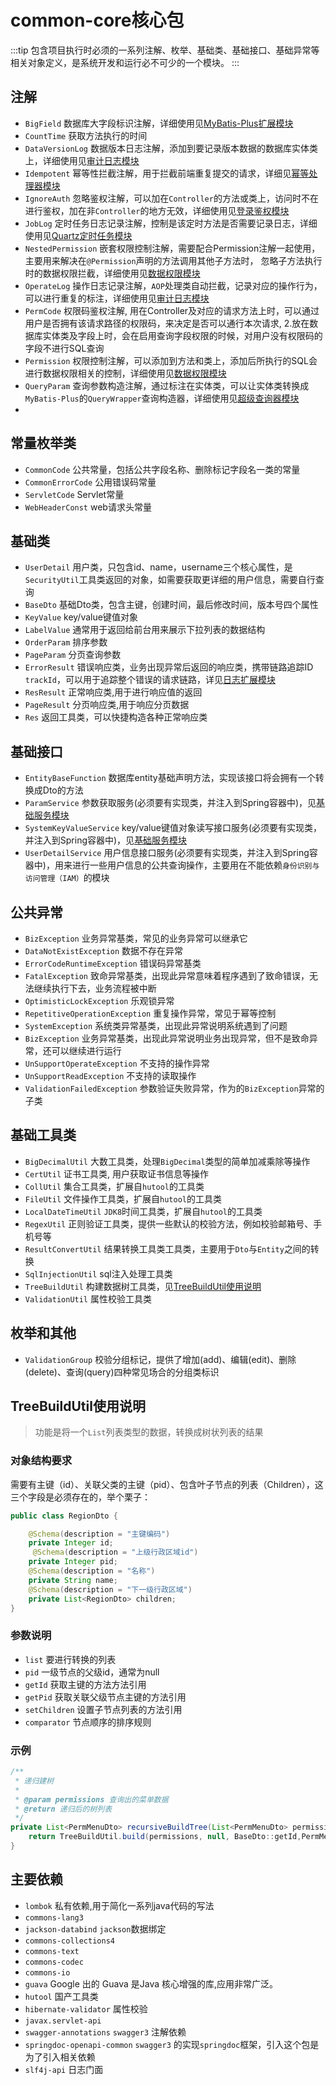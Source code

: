 # common-core核心包
:::tip
包含项目执行时必须的一系列注解、枚举、基础类、基础接口、基础异常等相关对象定义，是系统开发和运行必不可少的一个模块。
:::
## 注解

- `BigField` 数据库大字段标识注解，详细使用见[MyBatis-Plus扩展模块](MyBatis-Plus扩展.md)
- `CountTime` 获取方法执行的时间
- `DataVersionLog` 数据版本日志注解，添加到要记录版本数据的数据库实体类上，详细使用见[审计日志模块](/platform/servererver/starter/审计日志.md)
- `Idempotent` 幂等性拦截注解，用于拦截前端重复提交的请求，详细见[幂等处理器模块](幂等处理器.md)
- `IgnoreAuth` 忽略鉴权注解，可以加在`Controller`的方法或类上，访问时不在进行鉴权，加在非`Controller`的地方无效，详细使用见[登录鉴权模块](/platform/servererver/starter/登录鉴权.md)
- `JobLog` 定时任务日志记录注解，控制是该定时方法是否需要记录日志，详细使用见[Quartz定时任务模块](/platform/servererver/starter/Quartz定时任务.md)
- `NestedPermission` 嵌套权限控制注解，需要配合Permission注解一起使用，主要用来解决在`@Permission`声明的方法调用其他子方法时， 忽略子方法执行时的数据权限拦截，详细使用见[数据权限模块](/platform/servererver/starter/数据权限.md)
- `OperateLog` 操作日志记录注解，`AOP`处理类自动拦截，记录对应的操作行为，可以进行重复的标注，详细使用见[审计日志模块](/platform/servererver/starter/审计日志.md)
- `PermCode` 权限码鉴权注解,  用在Controller及对应的请求方法上时，可以通过用户是否拥有该请求路径的权限码，来决定是否可以通行本次请求, 
  2.放在数据库实体类及字段上时，会在启用查询字段权限的时候，对用户没有权限码的字段不进行SQL查询
- `Permission` 权限控制注解，可以添加到方法和类上，添加后所执行的SQL会进行数据权限相关的控制，详细使用见[数据权限模块](/platform/servererver/starter/数据权限.md)
- `QueryParam` 查询参数构造注解，通过标注在实体类，可以让实体类转换成`MyBatis-Plus`的`QueryWrapper`查询构造器，详细使用见[超级查询器模块](超级查询器.md)
- 
## 常量枚举类

- `CommonCode` 公共常量，包括公共字段名称、删除标记字段名一类的常量
- `CommonErrorCode` 公用错误码常量
- `ServletCode` Servlet常量
- `WebHeaderConst` web请求头常量
## 基础类

- `UserDetail` 用户类，只包含id、name，username三个核心属性，是`SecurityUtil`工具类返回的对象，如需要获取更详细的用户信息，需要自行查询
- `BaseDto` 基础Dto类，包含主键，创建时间，最后修改时间，版本号四个属性
- `KeyValue` key/value键值对象
- `LabelValue` 通常用于返回给前台用来展示下拉列表的数据结构
- `OrderParam` 排序参数
- `PageParam` 分页查询参数
- `ErrorResult` 错误响应类，业务出现异常后返回的响应类，携带链路追踪ID `trackId`，可以用于追踪整个错误的请求链路，详见[日志扩展模块](日志扩展.md#链路追踪)
- `ResResult` 正常响应类,用于进行响应值的返回
- `PageResult` 分页响应类,用于响应分页数据
- `Res` 返回工具类，可以快捷构造各种正常响应类
## 基础接口

- `EntityBaseFunction` 数据库entity基础声明方法，实现该接口将会拥有一个转换成Dto的方法
- `ParamService` 参数获取服务(必须要有实现类，并注入到Spring容器中)，见[基础服务模块](/platform/servererver/service/基础服务.md)
- `SystemKeyValueService` key/value键值对象读写接口服务(必须要有实现类，并注入到Spring容器中)，见[基础服务模块](/platform/servererver/service/基础服务.md)
- `UserDetailService` 用户信息接口服务(必须要有实现类，并注入到Spring容器中)，用来进行一些用户信息的公共查询操作，主要用在不能依赖`身份识别与访问管理（IAM）`的模块
## 公共异常
- `BizException` 业务异常基类，常见的业务异常可以继承它
- `DataNotExistException` 数据不存在异常
- `ErrorCodeRuntimeException` 错误码异常基类
- `FatalException` 致命异常基类，出现此异常意味着程序遇到了致命错误，无法继续执行下去，业务流程被中断
- `OptimisticLockException` 乐观锁异常
- `RepetitiveOperationException` 重复操作异常，常见于幂等控制
- `SystemException` 系统类异常基类，出现此异常说明系统遇到了问题
- `BizException` 业务异常基类，出现此异常说明业务出现异常，但不是致命异常，还可以继续进行运行
- `UnSupportOperateException` 不支持的操作异常
- `UnSupportReadException` 不支持的读取操作
- `ValidationFailedException` 参数验证失败异常，作为的`BizException`异常的子类
## 基础工具类

- `BigDecimalUtil` 大数工具类，处理`BigDecimal`类型的简单加减乘除等操作
- `CertUtil` 证书工具类, 用户获取证书信息等操作
- `CollUtil` 集合工具类，扩展自`hutool`的工具类
- `FileUtil` 文件操作工具类，扩展自`hutool`的工具类
- `LocalDateTimeUtil` `JDK8`时间工具类，扩展自`hutool`的工具类
- `RegexUtil` 正则验证工具类，提供一些默认的校验方法，例如校验邮箱号、手机号等
- `ResultConvertUtil` 结果转换工具类工具类，主要用于`Dto`与`Entity`之间的转换
- `SqlInjectionUtil` sql注入处理工具类
- `TreeBuildUtil` 构建数据树工具类，见[TreeBuildUtil使用说明](#TreeBuildUtil使用说明)
- `ValidationUtil` 属性校验工具类
## 枚举和其他
- `ValidationGroup` 校验分组标记，提供了增加(add)、编辑(edit)、删除(delete)、查询(query)四种常见场合的分组类标识

## TreeBuildUtil使用说明
> 功能是将一个`List`列表类型的数据，转换成树状列表的结果
### 对象结构要求
需要有主键（id）、关联父类的主键（pid）、包含叶子节点的列表（Children），这三个字段是必须存在的，举个栗子：
```java
public class RegionDto {

    @Schema(description = "主键编码")
    private Integer id;
     @Schema(description = "上级行政区域id")
    private Integer pid;
    @Schema(description = "名称")
    private String name;
    @Schema(description = "下一级行政区域")
    private List<RegionDto> children;
}
```
### 参数说明
- `list` 要进行转换的列表
- `pid` 一级节点的父级id，通常为null
- `getId` 获取主键的方法方法引用
- `getPid` 获取关联父级节点主键的方法引用
- `setChildren` 设置子节点列表的方法引用
- `comparator` 节点顺序的排序规则
### 示例
```java
/**
 * 递归建树
 *
 * @param permissions 查询出的菜单数据
 * @return 递归后的树列表
 */
private List<PermMenuDto> recursiveBuildTree(List<PermMenuDto> permissions) {
    return TreeBuildUtil.build(permissions, null, BaseDto::getId,PermMenuDto::getParentId,PermMenuDto::setChildren,Comparator.comparingDouble(PermMenuDto::getSortNo));
}
```

## 主要依赖

- `lombok` 私有依赖,用于简化一系列java代码的写法
- `commons-lang3`
- `jackson-databind` `jackson`数据绑定
- `commons-collections4`
- `commons-text`
- `commons-codec`
- `commons-io`
- `guava` Google 出的 Guava 是Java 核心增强的库,应用非常广泛。
- `hutool` 国产工具类
- `hibernate-validator` 属性校验
- `javax.servlet-api`
- `swagger-annotations` `swagger3` 注解依赖
- `springdoc-openapi-common` `swagger3` 的实现`springdoc`框架，引入这个包是为了引入相关依赖
- `slf4j-api` 日志门面
